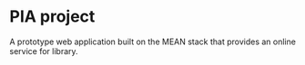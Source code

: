# PIA project
 A prototype web application built on the MEAN stack that provides an online service for library.
